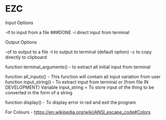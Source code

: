 # EZC

Input Options

-if to input from a file ###DONE
-i direct input from terminal

Output Options

-of to output to a file
-t to output to terminal (default option)
-c to copy directly to clipboard

function terminal_arguments() - to extract all initial input from terminal

function all_inputs() - This function will contain all input variation from user
    function input_string() - To extract input from terminal or (from file IN DEVELOPMENT)
    Variable input_string = To store input of the thing to be converted in the form of a string 

function display() - To display error in red and exit the program

For Colours - https://en.wikipedia.org/wiki/ANSI_escape_code#Colors